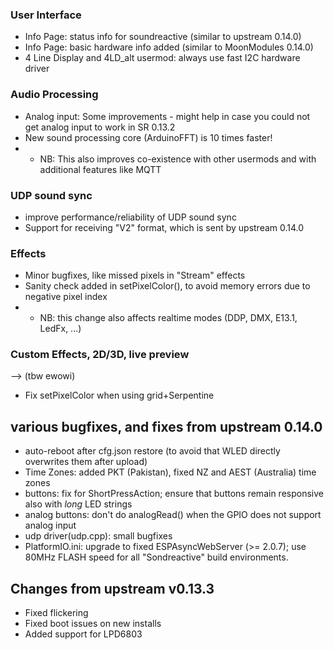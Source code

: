 ### User Interface
* Info Page: status info for soundreactive (similar to upstream 0.14.0)
* Info Page: basic hardware info added (similar to MoonModules 0.14.0)
* 4 Line Display and 4LD_alt usermod: always use fast I2C hardware driver


### Audio Processing
* Analog input: Some improvements - might help in case you could not get analog input to work in SR 0.13.2
* New sound processing core (ArduinoFFT) is 10 times faster!
* * NB: This also improves co-existence with other usermods and with additional features like MQTT


### UDP sound sync
* improve performance/reliability of UDP sound sync
* Support for receiving "V2" format, which is sent by upstream 0.14.0 


### Effects
* Minor bugfixes, like missed pixels in "Stream" effects
* Sanity check added in setPixelColor(), to avoid memory errors due to negative pixel index
* * NB: this change also affects realtime modes (DDP, DMX, E13.1, LedFx, ...)


### Custom Effects, 2D/3D, live preview

--> (tbw ewowi)

* Fix setPixelColor when using grid+Serpentine


## various bugfixes, and fixes from upstream 0.14.0
* auto-reboot after cfg.json restore (to avoid that WLED directly overwrites them after upload)
* Time Zones: added PKT (Pakistan), fixed NZ and AEST (Australia) time zones
* buttons: fix for ShortPressAction; ensure that buttons remain responsive also with _long_ LED strings
* analog buttons: don't do analogRead() when the GPIO does not support analog input
* udp driver(udp.cpp): small bugfixes
* PlatformIO.ini: upgrade to fixed ESPAsyncWebServer (>= 2.0.7); use 80MHz FLASH speed for all "Sondreactive" build environments.


## Changes from upstream v0.13.3
* Fixed flickering
* Fixed boot issues on new installs
* Added support for LPD6803
